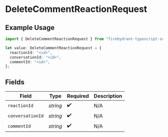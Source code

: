 # DeleteCommentReactionRequest

## Example Usage

```typescript
import { DeleteCommentReactionRequest } from "firehydrant-typescript-sdk/models/operations";

let value: DeleteCommentReactionRequest = {
  reactionId: "<id>",
  conversationId: "<id>",
  commentId: "<id>",
};
```

## Fields

| Field              | Type               | Required           | Description        |
| ------------------ | ------------------ | ------------------ | ------------------ |
| `reactionId`       | *string*           | :heavy_check_mark: | N/A                |
| `conversationId`   | *string*           | :heavy_check_mark: | N/A                |
| `commentId`        | *string*           | :heavy_check_mark: | N/A                |